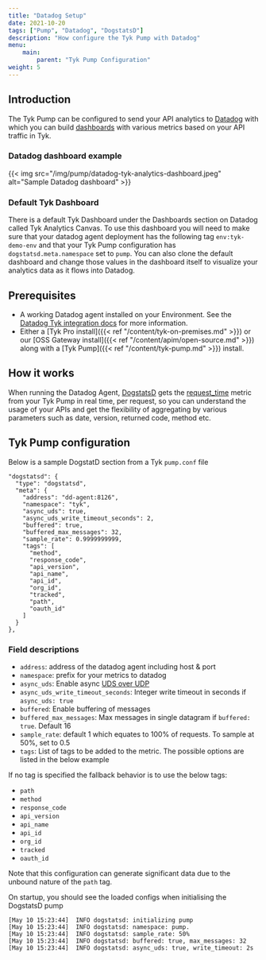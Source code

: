 ```yaml
---
title: "Datadog Setup"
date: 2021-10-20
tags: ["Pump", "Datadog", "DogstatsD"]
description: "How configure the Tyk Pump with Datadog"
menu:
    main:
        parent: "Tyk Pump Configuration"
weight: 5 
---
```


## Introduction

The Tyk Pump can be configured to send your API analytics to [Datadog](https://www.datadoghq.com/) with which you can build [dashboards](https://docs.datadoghq.com/integrations/tyk/#dashboards) with various metrics based on your API traffic in Tyk.

### Datadog dashboard example

{{< img src="/img/pump/datadog-tyk-analytics-dashboard.jpeg" alt="Sample Datadog dashboard" >}}

### Default Tyk Dashboard
There is a default Tyk Dashboard under the Dashboards section on Datadog called Tyk Analytics Canvas. To use this dashboard you will need to make sure that your datadog agent deployment has the following tag `env:tyk-demo-env` and that your Tyk Pump configuration has `dogstatsd.meta.namespace` set to `pump`. You can also clone the default dashboard and change those values in the dashboard itself to visualize your analytics data as it flows into Datadog.

## Prerequisites

- A working Datadog agent installed on your Environment. See the [Datadog Tyk integration docs](https://docs.datadoghq.com/integrations/tyk/) for more information.
- Either a [Tyk Pro install]({{< ref "/content/tyk-on-premises.md" >}}) or our [OSS Gateway install]({{< ref "/content/apim/open-source.md" >}}) along with a [Tyk Pump]({{< ref "/content/tyk-pump.md" >}}) install.

## How it works

When running the Datadog Agent, [DogstatsD](https://github.com/TykTechnologies/tyk-pump#dogstatsd) gets the [request_time](https://docs.datadoghq.com/integrations/tyk/#data-collected) metric from your Tyk Pump in real time, per request, so you can understand the usage of your APIs and get the flexibility of aggregating by various parameters such as date, version, returned code, method etc.

## Tyk Pump configuration

Below is a sample DogstatD section from a Tyk `pump.conf` file


```
"dogstatsd": {
  "type": "dogstatsd",
  "meta": {
    "address": "dd-agent:8126",
    "namespace": "tyk",
    "async_uds": true,
    "async_uds_write_timeout_seconds": 2,
    "buffered": true,
    "buffered_max_messages": 32,
    "sample_rate": 0.9999999999,
    "tags": [
      "method",
      "response_code",
      "api_version",
      "api_name",
      "api_id",
      "org_id",
      "tracked",
      "path",
      "oauth_id"
    ]
  }
},
```
### Field descriptions

- `address`: address of the datadog agent including host & port
- `namespace`: prefix for your metrics to datadog
- `async_uds`: Enable async [UDS over UDP](https://github.com/Datadog/datadog-go#unix-domain-sockets-client)
- `async_uds_write_timeout_seconds`: Integer write timeout in seconds if `async_uds: true`
- `buffered`: Enable buffering of messages
- `buffered_max_messages`: Max messages in single datagram if `buffered: true`. Default 16
- `sample_rate`: default 1 which equates to 100% of requests. To sample at 50%, set to 0.5
- `tags`: List of tags to be added to the metric. The possible options are listed in the below example

If no tag is specified the fallback behavior is to use the below tags:
- `path`
- `method`
- `response_code`
- `api_version`
- `api_name`
- `api_id`
- `org_id`
- `tracked`
- `oauth_id`

Note that this configuration can generate significant data due to the unbound nature of the `path` tag.


On startup, you should see the loaded configs when initialising the DogstatsD pump
```
[May 10 15:23:44]  INFO dogstatsd: initializing pump
[May 10 15:23:44]  INFO dogstatsd: namespace: pump.
[May 10 15:23:44]  INFO dogstatsd: sample_rate: 50%
[May 10 15:23:44]  INFO dogstatsd: buffered: true, max_messages: 32
[May 10 15:23:44]  INFO dogstatsd: async_uds: true, write_timeout: 2s
```
